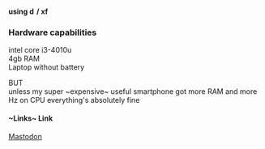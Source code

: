 #### using <img src="https://www.debian.org/Pics/debian-logo-1024x576.png" alt="debian" title="Debian" height=14px />/ <img src="https://cdn.xfce.org/projects/xfdesktop.png" alt="xfce" title="Xfce" height=14px />

### Hardware capabilities

intel core i3-4010u \
4gb RAM \
Laptop without battery 

BUT \
unless my super ~expensive~ useful smartphone got more RAM and more Hz on CPU everything's absolutely fine


#### ~Links~ Link

[Mastodon](https://tech.lgbt/@wiltRainbow) <a href=https://tech.lgbt/@wiltRainbow target="_blank"> <img src="https://user-images.githubusercontent.com/109252692/179095866-ee0fd806-c22c-4aed-afe6-9e47241e5604.png" alt="" height=14px /> </a>
